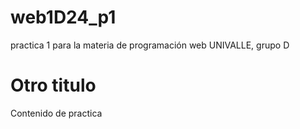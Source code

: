# web1D24_p1
practica 1 para la materia de programación web UNIVALLE, grupo D

# Otro titulo
Contenido de practica
